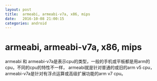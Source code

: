 ```yaml
---
layout: post
title:  armeabi, armeabi-v7a, x86, mips
date:   2016-10-08 21:00:15
categories: android
---
```


# armeabi, armeabi-v7a, x86, mips

armeabi 和 armeabi-v7a是表示cpu的类型，一般的手机或平板都是用arm的cpu，不同的cpu的特性不一样，
armeabi就是针对普通的或旧的arm v5 cpu，armeabi-v7a是针对有浮点运算或高级扩展功能的arm v7 cpu。